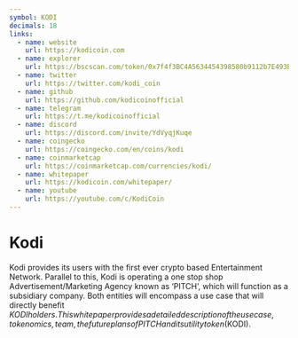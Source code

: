 ```yaml
---
symbol: KODI
decimals: 18
links:
  - name: website
    url: https://kodicoin.com
  - name: explorer
    url: https://bscscan.com/token/0x7f4f3BC4A5634454398580b9112b7E493E2129Fa
  - name: twitter
    url: https://twitter.com/kodi_coin
  - name: github
    url: https://github.com/kodicoinofficial
  - name: telegram
    url: https://t.me/kodicoinofficial
  - name: discord
    url: https://discord.com/invite/YdVyqjKuqe
  - name: coingecko
    url: https://coingecko.com/en/coins/kodi
  - name: coinmarketcap
    url: https://coinmarketcap.com/currencies/kodi/
  - name: whitepaper
    url: https://kodicoin.com/whitepaper/
  - name: youtube
    url: https://youtube.com/c/KodiCoin
---
```


# Kodi

Kodi provides its users with the first ever crypto based Entertainment Network. Parallel to this, Kodi is operating a one stop shop Advertisement/Marketing Agency known as ‘PITCH’, which will function as a subsidiary company. Both entities will encompass a use case that will directly benefit $KODI holders. This whitepaper provides a detailed description of the use case, tokenomics, team, the future plans of PITCH and its utility token ($KODI).

